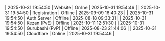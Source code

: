 | 2025-10-31 19:54:50 | Website | Online | 2025-10-31 19:54:46 |
| 2025-10-31 19:54:50 | Registration | Offline | 2025-09-09 16:40:23 |
| 2025-10-31 19:54:50 | Auth Server | Offline | 2025-08-18 09:33:31 |
| 2025-10-31 19:54:50 | Kezan (PvE) | Offline | 2025-10-11 12:51:30 |
| 2025-10-31 19:54:50 | Gurubashi (PvP) | Offline | 2025-08-23 21:44:06 |
| 2025-10-31 19:54:50 | Cloudflare | Online | 2025-10-31 19:54:46 |
